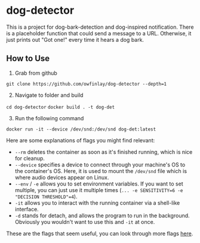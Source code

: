# dog-detector 
This is a project for dog-bark-detection and dog-inspired notification. There is a placeholder function that could send a message to a URL. Otherwise, it just prints out "Got one!" every time it hears a dog bark. 

## How to Use

1. Grab from github

`git clone https://github.com/owfinlay/dog-detector --depth=1`

2. Navigate to folder and build

`cd dog-detector`
`docker build . -t dog-det`

3. Run the following command

```
docker run -it --device /dev/snd:/dev/snd dog-det:latest
```

Here are some explanations of flags you might find relevant:

- `--rm` deletes the container as soon as it's finished running, which is nice for cleanup.
- `--device` specifies a device to connect through your machine's OS to the container's OS. Here, it is used to mount the `/dev/snd` file which is where audio devices appear on Linux.
- `--env` / `-e` allows you to set environment variables. If you want to set multiple, you can just use it multiple times (`... -e SENSITIVITY=6 -e "DECISION THRESHOLD"=4`).
- `-it` allows you to interact with the running container via a shell-like interface.
- `-d` stands for detach, and allows the program to run in the background. Obviously you wouldn't want to use this and `-it` at once.


These are the flags that seem useful, you can look through more flags [here](https://docs.docker.com/engine/reference/commandline/run/).